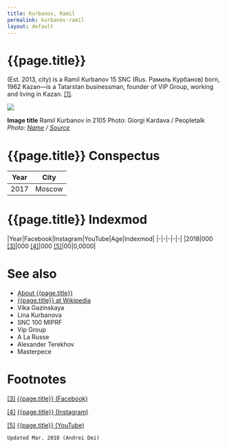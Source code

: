 ```yaml
---
title: Kurbanov, Ramil
permalink: kurbanov-ramil
layout: default
---
```



# {{page.title}}

(Est. 2013, city) is a Ramil Kurbanov 15 SNC (Rus. Рамиль Курбанов) born, 1962 Kazan—is a Tatarstan businessman, founder of VIP Group, working and living in Kazan.  <span id="a1">[\[1\]](#f1)</span>.

![](/encyclopedia/images/kurbanov.jpg)

**Image title**
Ramil Kurbanov in 2105
Photo: Giorgi Kardava / Peopletalk
*Photo: [Name](index) / [Source](index)*

# {{page.title}} Conspectus

|Year|City|
|-|-|
|2017|Moscow|

# {{page.title}} Indexmod

|Year|Facebook|Instagram|YouTube|Age|Indexmod|
|-|-|-|-|-|
|2018|000 <span id="a3">[\[3\]](#f3)</span>|000 <span id="a4">[\[4\]](#f4)</span>|000 <span id="a5">[\[5\]](#f5)</span>|00|0,0000|


# See also

+ [About {{page.title}}](index)
+ [{{page.title}} at Wikipedia](index)
+ Vika Gazinskaya
+ Lina Kurbanova
+ SNC 100 MIPRF
+ Vip Group
+ A La Russe
+ Alexander Terekhov
+ Masterpece

# Footnotes

[[3]](#a3) <span id="f3"></span> [{{page.title}} (Facebook)](index)

[[4]](#a4) <span id="f4"></span> [{{page.title}} (Instagram)](index)

[[5]](#a5) <span id="f5"></span> [{{page.title}} (YouTube)](index)

`Updated Mar. 2018 (Andrei Dei)`
